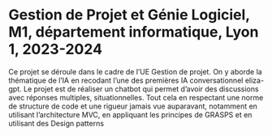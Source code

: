 # Gestion de Projet et Génie Logiciel, M1, département informatique, Lyon 1, 2023-2024

Ce projet se déroule dans le cadre de l’UE Gestion de projet. On y aborde la thématique de l’IA en recodant
l’une des premières IA conversationnel eliza-gpt. Le projet est de réaliser un chatbot qui permet d’avoir des
discussions avec réponses multiples, situationnelles. Tout cela en respectant une norme de structure de code
et une rigueur jamais vue auparavant, notamment en utilisant l’architecture MVC, en appliquant les principes
de GRASPS et en utilisant des Design patterns
